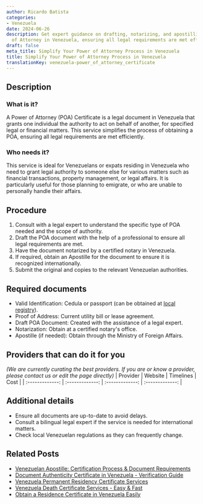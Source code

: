 ```yaml
---
author: Ricardo Batista
categories:
- Venezuela
date: 2024-06-26
description: Get expert guidance on drafting, notarizing, and apostilling your Power
  of Attorney in Venezuela, ensuring all legal requirements are met efficiently.
draft: false
meta_title: Simplify Your Power of Attorney Process in Venezuela
title: Simplify Your Power of Attorney Process in Venezuela
translationKey: venezuela-power_of_attorney_certificate
---
```



## Description
### What is it?
A Power of Attorney (POA) Certificate is a legal document in Venezuela that grants one individual the authority to act on behalf of another, for specified legal or financial matters. This service simplifies the process of obtaining a POA, ensuring all legal requirements are met efficiently.

### Who needs it?
This service is ideal for Venezuelans or expats residing in Venezuela who need to grant legal authority to someone else for various matters such as financial transactions, property management, or legal affairs. It is particularly useful for those planning to emigrate, or who are unable to personally handle their affairs.

## Procedure

1. Consult with a legal expert to understand the specific type of POA needed and the scope of authority.
2. Draft the POA document with the help of a professional to ensure all legal requirements are met.
3. Have the document notarized by a certified notary in Venezuela.
4. If required, obtain an Apostille for the document to ensure it is recognized internationally.
5. Submit the original and copies to the relevant Venezuelan authorities.


## Required documents

- Valid Identification: Cedula or passport (can be obtained at [local registry](https://www.reddit.com/r/vzla/comments/ah2lwh/obtaining_a_cedula/)).
- Proof of Address: Current utility bill or lease agreement.
- Draft POA Document: Created with the assistance of a legal expert.
- Notarization: Obtain at a certified notary's office.
- Apostille (if needed): Obtain through the Ministry of Foreign Affairs.


## Providers that can do it for you
_(We are currently curating the best providers. If you are or know a provider, please contact us or edit the page directly)_
| Provider        |     Website     |     Timelines    |       Cost      |
| :-------------: | :-------------: |  :-------------: | :-------------: |

## Additional details

- Ensure all documents are up-to-date to avoid delays.
- Consult a bilingual legal expert if the service is needed for international matters.
- Check local Venezuelan regulations as they can frequently change.




## Related Posts

- [Venezuelan Apostille: Certification Process & Document Requirements](https://tramitit.com/guides/venezuela/document_apostille/)
- [Document Authenticity Certificate in Venezuela - Verification Guide](https://tramitit.com/guides/venezuela/document_authenticity_certificate/)
- [Venezuela Permanent Residency Certificate Services](https://tramitit.com/guides/venezuela/permanent_residency_certificate/)
- [Venezuela Death Certificate Services - Easy & Fast](https://tramitit.com/guides/venezuela/death_certificate/)
- [Obtain a Residence Certificate in Venezuela Easily](https://tramitit.com/guides/venezuela/residence_certificate/)